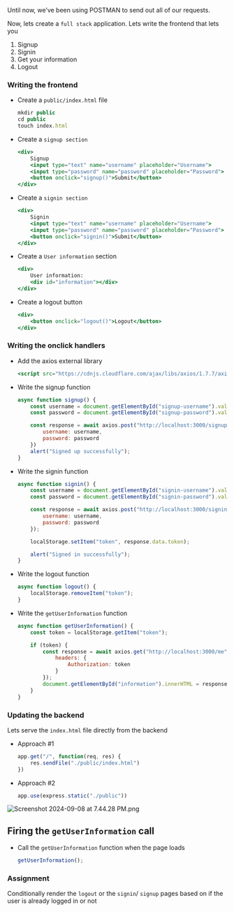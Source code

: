 Until now, we’ve been using POSTMAN to send out all of our requests. 

Now, lets create a `full stack` application. Lets write the frontend that lets you

1. Signup
2. Signin
3. Get your information
4. Logout

### Writing the frontend

- Create a `public/index.html` file
    
    ```jsx
    mkdir public
    cd public 
    touch index.html
    ```
    
- Create a `signup section`
    
    ```jsx
    <div>
        Signup
        <input type="text" name="username" placeholder="Username">
        <input type="password" name="password" placeholder="Password">
        <button onclick="signup()">Submit</button>
    </div>
    ```
    
- Create a `signin section`
    
    ```jsx
    <div>
        Signin
        <input type="text" name="username" placeholder="Username">
        <input type="password" name="password" placeholder="Password">
        <button onclick="signin()">Submit</button>
    </div>
    ```
    
- Create a `User information` section
    
    ```jsx
    <div>
        User information: 
        <div id="information"></div>
    </div>
    ```
    
- Create a logout button
    
    ```jsx
    <div>
        <button onclick="logout()">Logout</button>
    </div>
    ```
    

### Writing the onclick handlers
- Add the axios external library
    
    ```jsx
    <script src="https://cdnjs.cloudflare.com/ajax/libs/axios/1.7.7/axios.min.js"></script>
    ```
    
- Write the signup function
    
    ```jsx
    async function signup() {
        const username = document.getElementById("signup-username").value;
        const password = document.getElementById("signup-password").value;
    
        const response = await axios.post("http://localhost:3000/signup", {
            username: username,
            password: password
        })
        alert("Signed up successfully");
    }
    ```
    
- Write the signin function
    
    ```jsx
    async function signin() {
        const username = document.getElementById("signin-username").value;
        const password = document.getElementById("signin-password").value;
    
        const response = await axios.post("http://localhost:3000/signin", {
            username: username,
            password: password
        });
    
        localStorage.setItem("token", response.data.token);
    
        alert("Signed in successfully");
    }
    ```
    
- Write the logout function
    
    ```jsx
    async function logout() {
        localStorage.removeItem("token");
    }
    ```
    
- Write the `getUserInformation` function
    
    ```jsx
    async function getUserInformation() {
        const token = localStorage.getItem("token");
    
        if (token) {
            const response = await axios.get("http://localhost:3000/me", {
                headers: {
                    Authorization: token
                }
            });
            document.getElementById("information").innerHTML = response.data.username;
        }
    }
    ```
    

### Updating the backend

Lets serve the `index.html` file directly from the backend

- Approach #1
    
    ```jsx
    app.get("/", function(req, res) {
        res.sendFile("./public/index.html")
    })
    ```
    
- Approach #2
    
    ```jsx
    app.use(express.static("./public"))
    ```

    

![Screenshot 2024-09-08 at 7.44.28 PM.png](https://prod-files-secure.s3.us-west-2.amazonaws.com/085e8ad8-528e-47d7-8922-a23dc4016453/d5363587-94b4-404e-b1a6-0649d256ca05/Screenshot_2024-09-08_at_7.44.28_PM.png)


## Firing the `getUserInformation` call

- Call the `getUserInformation` function when the page loads
    
    ```jsx
    getUserInformation();
    ```
    

### Assignment

Conditionally render the `logout` or the `signin`/ `signup` pages based on if the user is already logged in or not